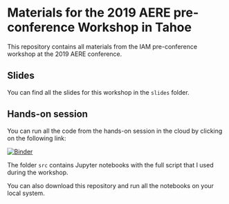 # Materials for the 2019 AERE pre-conference Workshop in Tahoe

This repository contains all materials from the IAM pre-conference workshop at the 2019 AERE conference.

## Slides

You can find all the slides for this workshop in the `slides` folder.

## Hands-on session

You can run all the code from the hands-on session in the cloud by clicking on the following link:

[![Binder](https://mybinder.org/badge_logo.svg)](https://mybinder.org/v2/gh/davidanthoff/teaching-2019-aere-workshop.git/v1.0.0)

The folder `src` contains Jupyter notebooks with the full script that I used during the workshop.

You can also download this repository and run all the notebooks on your local system.
